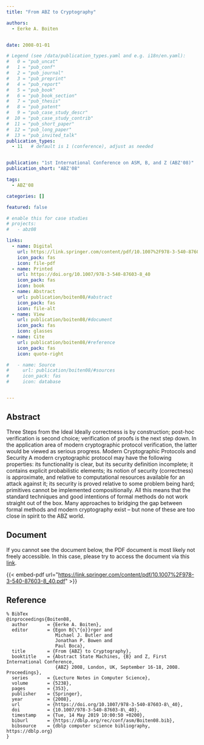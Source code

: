 ```yaml
---
title: "From ABZ to Cryptography"

authors:
  - Eerke A. Boiten


date: 2008-01-01

# Legend (see /data/publication_types.yaml and e.g. i18n/en.yaml): 
#   0 = "pub_uncat"
#   1 = "pub_conf"
#   2 = "pub_journal"
#   3 = "pub_preprint"
#   4 = "pub_report"
#   5 = "pub_book"
#   6 = "pub_book_section"
#   7 = "pub_thesis"
#   8 = "pub_patent"
#   9 = "pub_case_study_descr"
#  10 = "pub_case_study_contrib"
#  11 = "pub_short_paper"
#  12 = "pub_long_paper"
#  13 = "pub_invited_talk"
publication_types:
  - 11   # default is 1 (conference), adjust as needed


publication: "1st International Conference on ASM, B, and Z (ABZ'08)"
publication_short: "ABZ'08"

tags:
  - ABZ'08

categories: []

featured: false

# enable this for case studies
# projects:
#   - abz08

links:
  - name: Digital
    url: https://link.springer.com/content/pdf/10.1007%2F978-3-540-87603-8_40.pdf
    icon_pack: fas
    icon: file-pdf
  - name: Printed
    url: https://doi.org/10.1007/978-3-540-87603-8_40
    icon_pack: fas
    icon: book
  - name: Abstract
    url: publication/boiten08/#abstract
    icon_pack: fas
    icon: file-alt
  - name: View
    url: publication/boiten08/#document
    icon_pack: fas
    icon: glasses
  - name: Cite
    url: publication/boiten08/#reference
    icon_pack: fas
    icon: quote-right

#   - name: Source
#     url: publication/boiten08/#sources
#     icon_pack: fas
#     icon: database


---
```


## Abstract

Three Steps from the Ideal Ideally correctness is by construction; post-hoc verification is second choice; verification of proofs is the next step down. In the application area of modern cryptographic protocol verification, the latter would be viewed as serious progress. Modern Cryptographic Protocols and Security A modern cryptographic protocol may have the following properties: its functionality is clear, but its security definition incomplete; it contains explicit probabilistic elements; its notion of security (correctness) is approximate, and relative to computational resources available for an attack against it; its security is proved relative to some problem being hard; primitives cannot be implemented compositionally. All this means that the standard techniques and good intentions of formal methods do not work straight out of the box. Many approaches to bridging the gap between formal methods and modern cryptography exist – but none of these are too close in spirit to the ABZ world.

## Document

If you cannot see the document below, the PDF document is most likely not freely accessible. In this case, please try to access the document via this <a href="https://link.springer.com/content/pdf/10.1007%2F978-3-540-87603-8_40.pdf">link</a>.

{{< embed-pdf url="https://link.springer.com/content/pdf/10.1007%2F978-3-540-87603-8_40.pdf" >}}

## Reference

```
% BibTex
@inproceedings{Boiten08,
  author       = {Eerke A. Boiten},
  editor       = {Egon B{\"{o}}rger and
                  Michael J. Butler and
                  Jonathan P. Bowen and
                  Paul Boca},
  title        = {From {ABZ} to Cryptography},
  booktitle    = {Abstract State Machines, {B} and Z, First International Conference,
                  {ABZ} 2008, London, UK, September 16-18, 2008. Proceedings},
  series       = {Lecture Notes in Computer Science},
  volume       = {5238},
  pages        = {353},
  publisher    = {Springer},
  year         = {2008},
  url          = {https://doi.org/10.1007/978-3-540-87603-8\_40},
  doi          = {10.1007/978-3-540-87603-8\_40},
  timestamp    = {Tue, 14 May 2019 10:00:50 +0200},
  biburl       = {https://dblp.org/rec/conf/asm/Boiten08.bib},
  bibsource    = {dblp computer science bibliography, https://dblp.org}
}


```

<!-- # add information for case study papers (if available)
## Sources

- **Used formal method:**
  [ASM](/method/asm)
- **Resources and tools:**
  Asmeta

For more information, please contact the <a href ="mailto:silvia.bonfanti@unibg.it;arcaini@nii.ac.jp;angelo.gargantini@unibg.it;scandurra@unibg.it;elvinia.riccobene@unimi.it">authors</a>-->

